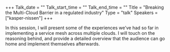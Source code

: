 +++
Talk_date = ""
Talk_start_time = ""
Talk_end_time = ""
Title = "Breaking the Multi-Cloud Barrier in a regulated industry"
Type = "talk"
Speakers = ["kasper-nissen"]
+++

In this session, I will present some of the experiences we’ve had so far in implementing a service mesh across multiple clouds. I will touch on the reasoning behind, and provide a detailed overview that the audience can go home and implement themselves afterwards.
